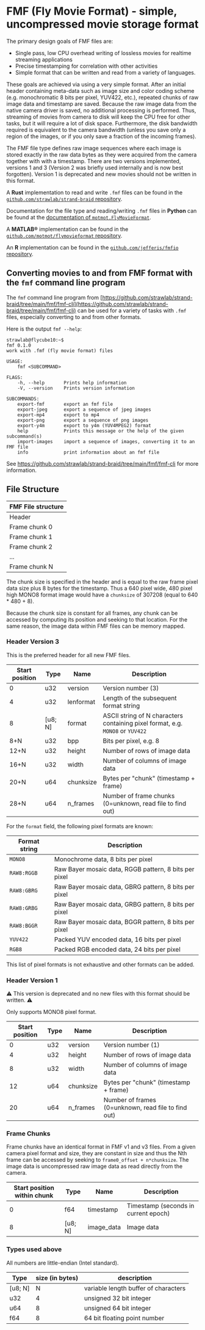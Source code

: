 # FMF (Fly Movie Format) - simple, uncompressed movie storage format

The primary design goals of FMF files are:

 - Single pass, low CPU overhead writing of lossless movies for realtime streaming applications
 - Precise timestamping for correlation with other activities
 - Simple format that can be written and read from a variety of languages.

These goals are achieved via using a very simple format. After an initial header
containing meta-data such as image size and color coding scheme (e.g.
monochromatic 8 bits per pixel, YUV422, etc.), repeated chunks of raw image data
and timestamp are saved. Because the raw image data from the native camera
driver is saved, no additional processing is performed. Thus, streaming of
movies from camera to disk will keep the CPU free for other tasks, but it will
require a lot of disk space. Furthermore, the disk bandwidth required is
equivalent to the camera bandwidth (unless you save only a region of the images,
or if you only save a fraction of the incoming frames).

The FMF file type defines raw image sequences where each image is stored exactly
in the raw data bytes as they were acquired from the camera together with with a
timestamp. There are two versions implemented, versions 1 and 3 (Version 2 was
briefly used internally and is now best forgotten). Version 1 is deprecated and
new movies should not be written in this format.

A **Rust** implementation to read and write `.fmf` files can be found in the
[`github.com/strawlab/strand-braid`
repository](https://github.com/strawlab/strand-braid/tree/main/fmf).

Documentation for the file type and reading/writing `.fmf` files in **Python**
can be found at the [documentation of
`motmot.FlyMovieFormat`](http://code.astraw.com/projects/motmot/fly-movie-format.html).

A **MATLAB®** implementation can be found in the
[`github.com/motmot/flymovieformat`
repository](https://github.com/motmot/flymovieformat/tree/master/matlab).

An **R** implementation can be found in the [`github.com/jefferis/fmfio`
repository](https://github.com/jefferis/fmfio).

## Converting movies to and from FMF format with the `fmf` command line program

The `fmf` command line program from
[https://github.com/strawlab/strand-braid/tree/main/fmf/fmf-cli](https://github.com/strawlab/strand-braid/tree/main/fmf/fmf-cli)
can be used for a variety of tasks with `.fmf` files, especially converting to
and from other formats.

Here is the output `fmf --help`:

```ignore
strawlab@flycube10:~$
fmf 0.1.0
work with .fmf (fly movie format) files

USAGE:
    fmf <SUBCOMMAND>

FLAGS:
    -h, --help       Prints help information
    -V, --version    Prints version information

SUBCOMMANDS:
    export-fmf       export an fmf file
    export-jpeg      export a sequence of jpeg images
    export-mp4       export to mp4
    export-png       export a sequence of png images
    export-y4m       export to y4m (YUV4MPEG2) format
    help             Prints this message or the help of the given subcommand(s)
    import-images    import a sequence of images, converting it to an FMF file
    info             print information about an fmf file
```

See https://github.com/strawlab/strand-braid/tree/main/fmf/fmf-cli for more information.

## File Structure

| FMF File structure |
| -------- |
| Header |
| Frame chunk 0 |
| Frame chunk 1 |
| Frame chunk 2 |
| ... |
| Frame chunk N |

The chunk size is specified in the header and is equal to the raw frame pixel
data size plus 8 bytes for the timestamp. Thus a 640 pixel wide, 480 pixel high
MONO8 format image would have a `chunksize` of 307208 (equal to 640 * 480 + 8).

Because the chunk size is constant for all frames, any chunk can be accessed by
computing its position and seeking to that location. For the same reason, the
image data within FMF files can be memory mapped.

### Header Version 3

This is the preferred header for all new FMF files.

| Start position | Type | Name | Description |
| -------- | ------- | ------------ | ------------ |
| 0 | u32 | version | Version number (3) |
| 4 | u32 | lenformat | Length of the subsequent format string |
| 8 | [u8; N] | format | ASCII string of N characters containing pixel format, e.g. `MONO8` or `YUV422` |
| 8+N |	u32 | bpp | Bits per pixel, e.g. 8 |
| 12+N | u32 | height | Number of rows of image data |
| 16+N | u32 | width | Number of columns of image data |
| 20+N | u64 | chunksize | Bytes per "chunk" (timestamp + frame) |
| 28+N | u64 | n_frames | Number of frame chunks (0=unknown, read file to find out) |

For the `format` field, the following pixel formats are known:

| Format string | Description |
| -------- | ------------ |
| `MONO8` | Monochrome data, 8 bits per pixel |
| `RAW8:RGGB` | Raw Bayer mosaic data, RGGB pattern, 8 bits per pixel |
| `RAW8:GBRG` | Raw Bayer mosaic data, GBRG pattern, 8 bits per pixel |
| `RAW8:GRBG` | Raw Bayer mosaic data, GRBG pattern, 8 bits per pixel |
| `RAW8:BGGR` | Raw Bayer mosaic data, BGGR pattern, 8 bits per pixel |
| `YUV422` | Packed YUV encoded data, 16 bits per pixel |
| `RGB8` | Packed RGB encoded data, 24 bits per pixel |

This list of pixel formats is not exhaustive and other formats can be added.

### Header Version 1

⚠ This version is deprecated and no new files with this format should be written. ⚠

Only supports MONO8 pixel format.

| Start position | Type | Name | Description |
| -------- | ------- | ------------ | ------------ |
| 0 | u32 | version | Version number (1) |
| 4 | u32 | height | Number of rows of image data |
| 8 | u32 | width | Number of columns of image data |
| 12 | u64 | chunksize | Bytes per "chunk" (timestamp + frame) |
| 20 | u64 | n_frames | Number of frames (0=unknown, read file to find out) |

### Frame Chunks

Frame chunks have an identical format in FMF v1 and v3 files. From a given
camera pixel format and size, they are constant in size and thus the Nth frame
can be accessed by seeking to `frame0_offset + n*chunksize`. The image data is
uncompressed raw image data as read directly from the camera.

| Start position within chunk | Type | Name | Description |
| -------- | ------- | ------------ | ------------ |
| 0 | f64 | timestamp | Timestamp (seconds in current epoch) |
| 8 | [u8; N] | image_data | Image data |

### Types used above

All numbers are little-endian (Intel standard).

|Type | size (in bytes) | description |
| ------- | ----------- | ------ |
| [u8; N] | N | variable length buffer of characters |
| u32 | 4 | unsigned 32 bit integer |
| u64 | 8 | unsigned 64 bit integer |
| f64 | 8 | 64 bit floating point number |
